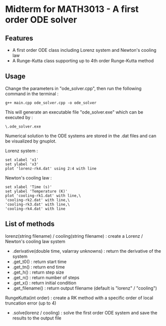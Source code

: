 # Midterm for MATH3013 - A first order ODE solver

## Features
* A first order ODE class including Lorenz system and Newton's cooling law
* A Runge-Kutta class supporting up to 4th order Runge-Kutta method

## Usage
Change the parameters in "ode_solver.cpp", then run the following command in the terminal :

` g++ main.cpp ode_solver.cpp -o ode_solver `

This will generate an executable file "ode_solver.exe" which can be executed by :

` \.ode_solver.exe `

Numerical solution to the ODE systems are stored in the .dat files and can be visualized by gnuplot.

Lorenz system :
```
set xlabel 'x1'
set ylabel 'x3'
plot 'lorenz-rk4.dat' using 2:4 with line
```
Newton's cooling law :
```
set xlabel 'Time (s)'
set ylabel 'Temperature (K)'
plot 'cooling-rk1.dat' with line,\
'cooling-rk2.dat' with line,\
'cooling-rk3.dat' with line,\
'cooling-rk4.dat' with line
```
## List of methods
lorenz(string filename) / cooling(string filename) : create a Lorenz / Newton's cooling law system
* .derivative(double time, valarray unknowns) : return the derivative of the system
* .get_t0() : return start time
* .get_tn() : return end time
* .get_h() : return step size
* .get_n() : return number of steps
* .get_x() : return initial condition
* .get_filename() : return output filename (default is "lorenz" / "cooling")

RungeKutta(int order) : create a RK method with a specific order of local truncation error (up to 4)
* .solve(lorenz / cooling) : solve the first order ODE system and save the results to the output file